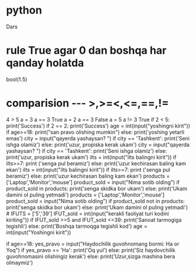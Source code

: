 # python
Dars
# rule True agar 0 dan boshqa har qanday holatda
bool(1.5)
# comparision --- >,>=<,<=,==,!=
4 > 5
a = 3
a == 3
True
a = 2
a == 3
False
a = 5
a != 3
True
if 2 < 5:
    print('Success')
    if 2 == 2:
    print('Success')
    age = int(input("yoshingni kirit"))
if age>=18:
    print("san pravo olishing mumkin")
else:
    print('yoshing yetarli emas')
    city = input("qayerda yashaysan?  ")
if city == 'Tashkent':
    print('Seni ishga olamiz')
else:
    print('uzur, propiska kerak ukam')
    city = input("qayerda yashaysan?  ")
if city == 'Tashkent':
    print('Seni ishga olamiz')
else:
    print('uzur, propiska kerak ukam')
    ilts = int(input("ilts balingni kirit"))
if ilts>=7:
    print ('senga pul beramiz')
else:
    print('uzur kechirasan baling kam ekan')
    ilts = int(input("ilts balingni kirit"))
if ilts>=7:
    print ('senga pul beramiz')
else:
    print('uzur kechirasan baling kam ekan')
    products = ['Laptop','Monitor','mouse']
product_sold = input("Nima sotib olding")
if product_sold in products:
        print('senga skidka bor ukam')
else:
        print('Ukam damini ol puling yetmadi')
        products = ['Laptop','Monitor','mouse']
product_sold = input("Nima sotib olding")
if product_sold not in products:
        print('senga skidka bor ukam')
else:
        print('Ukam damini ol puling yetmadi')
        # IFUTS = ['5','39']
IFUT_sold = int(input("kerakli faoliyat turi kodini kiriting"))
if IFUT_sold >=5 and IFUT_sold <=39:
    print('Sanoat tarmogiga tegishli')
else:
    print('Boshqa tarmoqga tegishli kod')
    age = int(input("Yoshingni kirit"))

if age>=18:
    yes_pravo = input("Haydochilik guvohnomang bormi: Ha or Yoq")
    if yes_pravo == 'Ha':
        print('Oq yul')
    else:
        print('Siz haydovchilik guvohnomasini olishingiz kerak')
else:
    print('Uzur,sizga mashina bera olmaymiz')
